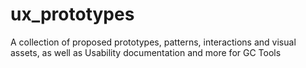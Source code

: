 # ux_prototypes
A collection of proposed prototypes, patterns, interactions and visual assets, as well as Usability documentation and more for GC Tools 
